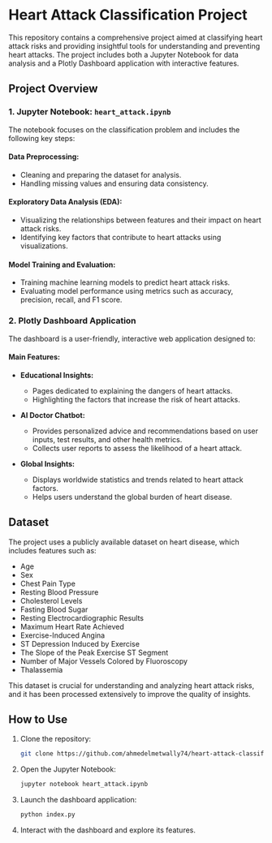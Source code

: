 # Heart Attack Classification Project

This repository contains a comprehensive project aimed at classifying heart attack risks and providing insightful tools for understanding and preventing heart attacks. The project includes both a Jupyter Notebook for data analysis and a Plotly Dashboard application with interactive features.

## Project Overview

### 1. Jupyter Notebook: `heart_attack.ipynb`

The notebook focuses on the classification problem and includes the following key steps:

#### Data Preprocessing:
- Cleaning and preparing the dataset for analysis.
- Handling missing values and ensuring data consistency.

#### Exploratory Data Analysis (EDA):
- Visualizing the relationships between features and their impact on heart attack risks.
- Identifying key factors that contribute to heart attacks using visualizations.

#### Model Training and Evaluation:
- Training machine learning models to predict heart attack risks.
- Evaluating model performance using metrics such as accuracy, precision, recall, and F1 score.

### 2. Plotly Dashboard Application

The dashboard is a user-friendly, interactive web application designed to:

#### Main Features:

- **Educational Insights:**
  - Pages dedicated to explaining the dangers of heart attacks.
  - Highlighting the factors that increase the risk of heart attacks.

- **AI Doctor Chatbot:**
  - Provides personalized advice and recommendations based on user inputs, test results, and other health metrics.
  - Collects user reports to assess the likelihood of a heart attack.

- **Global Insights:**
  - Displays worldwide statistics and trends related to heart attack factors.
  - Helps users understand the global burden of heart disease.

## Dataset

The project uses a publicly available dataset on heart disease, which includes features such as:
- Age
- Sex
- Chest Pain Type
- Resting Blood Pressure
- Cholesterol Levels
- Fasting Blood Sugar
- Resting Electrocardiographic Results
- Maximum Heart Rate Achieved
- Exercise-Induced Angina
- ST Depression Induced by Exercise
- The Slope of the Peak Exercise ST Segment
- Number of Major Vessels Colored by Fluoroscopy
- Thalassemia

This dataset is crucial for understanding and analyzing heart attack risks, and it has been processed extensively to improve the quality of insights.

## How to Use

1. Clone the repository:
    ```bash
    git clone https://github.com/ahmedelmetwally74/heart-attack-classification.git
    ```

2. Open the Jupyter Notebook:
    ```bash
    jupyter notebook heart_attack.ipynb
    ```

3. Launch the dashboard application:
    ```bash
    python index.py
    ```

4. Interact with the dashboard and explore its features.
